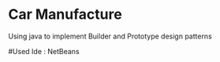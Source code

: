 # Car Manufacture
Using java to implement Builder and Prototype design patterns


#Used Ide : NetBeans 
